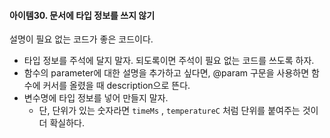 #### 아이템30. 문서에 타입 정보를 쓰지 않기

설명이 필요 없는 코드가 좋은 코드이다.
* 타입 정보를 주석에 달지 말자. 되도록이면 주석이 필요 없는 코드를 쓰도록 하자. 
* 함수의 parameter에 대한 설명을 추가하고 싶다면, @param 구문을 사용하면 함수에 커서를 올렸을 때 description으로 뜬다.
* 변수명에 타입 정보를 넣어 만들지 말자.
  * 단, 단위가 있는 숫자라면 `timeMs` , `temperatureC` 처럼 단위를 붙여주는 것이 더 확실하다. 

